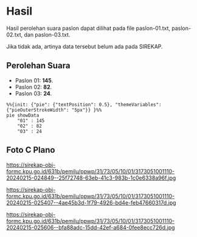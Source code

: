# Hasil

Hasil perolehan suara paslon dapat dilihat pada file paslon-01.txt, paslon-02.txt, dan paslon-03.txt.

Jika tidak ada, artinya data tersebut belum ada pada SIREKAP.

## Perolehan Suara

 * Paslon 01: **145**.
 * Paslon 02: **82**.
 * Paslon 03: **24**.

```mermaid
%%{init: {"pie": {"textPosition": 0.5}, "themeVariables": {"pieOuterStrokeWidth": "5px"}} }%%
pie showData
    "01" : 145
    "02" : 82
    "03" : 24
```
## Foto C Plano

https://sirekap-obj-formc.kpu.go.id/631b/pemilu/ppwp/31/73/05/10/01/3173051001110-20240215-024849--25f72748-63eb-41c3-983b-1c0e6338a96f.jpg

https://sirekap-obj-formc.kpu.go.id/631b/pemilu/ppwp/31/73/05/10/01/3173051001110-20240215-025407--4ae45b3d-1f79-4926-bd4e-feb47660317d.jpg

https://sirekap-obj-formc.kpu.go.id/631b/pemilu/ppwp/31/73/05/10/01/3173051001110-20240215-025606--bfa88adc-15dd-42ef-a684-0fee8ecc726d.jpg
